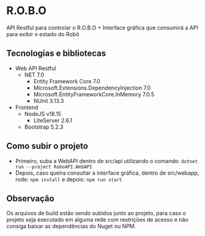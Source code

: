# R.O.B.O
API Restful para controlar o R.O.B.O + Interface gráfica que consumirá a API para exibir o estado do Robô

## Tecnologias e bibliotecas
- Web API Restful
  - NET 7.0
    - Entity Framework Core 7.0
    - Microsoft.Extensions.DependencyInjection 7.0
    - Microsoft.EntityFrameworkCore.InMemory 7.0.5
    - NUnit 3.13.3
- Frontend    
  - NodeJS v18.15
    - LiteServer 2.6.1
  - Bootstrap 5.2.3

## Como subir o projeto
- Primeiro, suba a WebAPI dentro de src/api utilizando o comando: `dotnet run --project RoboAPI.WebAPI`
- Depois, caso queira consultar a interface gráfica, dentro de src/webapp, rode: `npm install` e depois: `npm run start`

## Observação
Os arquivos de build estão sendo subidos junto ao projeto, para caso o projeto seja executado em alguma rede com restrições de acesso e não consiga baixar as dependências do Nuget ou NPM.